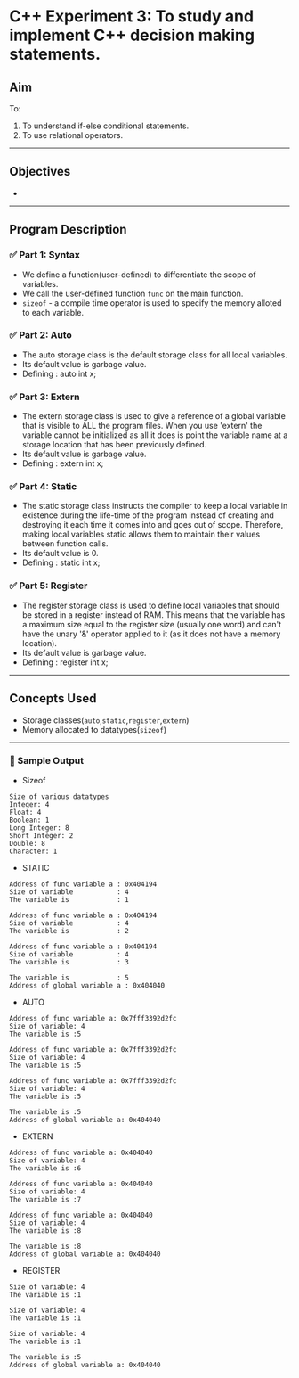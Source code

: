 # C++ Experiment 3: To study and implement C++ decision making statements.

## Aim

To:
1. To understand if-else conditional statements.
2. To use relational operators.

---

## Objectives

-

---

## Program Description

### ✅ Part 1: Syntax
- We define a function(user-defined) to differentiate the scope of variables.
- We call the user-defined function `func` on the main function.
- `sizeof` - a compile time operator is used to specify the memory alloted to each variable. 

### ✅ Part 2: Auto
 - The auto storage class is the default storage class for all local variables.
 - Its default value is garbage value.
 - Defining : auto int x;


### ✅ Part 3: Extern 
 - The extern storage class is used to give a reference of a global variable that is visible to ALL the program files. When you use 'extern' the variable cannot be initialized as all it does is point the variable name at a storage location that has been previously defined.
 - Its default value is garbage value.
 - Defining : extern int x;

### ✅ Part 4: Static
 - The static storage class instructs the compiler to keep a local variable in existence during the life-time of the program instead of creating and destroying it each time it comes into and goes out of scope. Therefore, making local variables static allows them to maintain their values between function calls.
 - Its default value is 0.
 - Defining : static int x;

### ✅ Part 5: Register
 - The register storage class is used to define local variables that should be stored in a register instead of RAM. This means that the variable has a maximum size equal to the register size (usually one word) and can't have the unary '&' operator applied to it (as it does not have a memory location).
 - Its default value is garbage value.
 - Defining : register int x;

---

## Concepts Used

- Storage classes(`auto`,`static`,`register`,`extern`)
- Memory allocated to datatypes(`sizeof`)

---
### 🧪 Sample Output
- Sizeof
```
Size of various datatypes
Integer: 4
Float: 4
Boolean: 1
Long Integer: 8
Short Integer: 2
Double: 8
Character: 1
```
- STATIC 
```
Address of func variable a : 0x404194
Size of variable           : 4
The variable is            : 1

Address of func variable a : 0x404194
Size of variable           : 4
The variable is            : 2

Address of func variable a : 0x404194
Size of variable           : 4
The variable is            : 3

The variable is            : 5
Address of global variable a : 0x404040
```

- AUTO
```
Address of func variable a: 0x7fff3392d2fc
Size of variable: 4
The variable is :5

Address of func variable a: 0x7fff3392d2fc
Size of variable: 4
The variable is :5

Address of func variable a: 0x7fff3392d2fc
Size of variable: 4
The variable is :5

The variable is :5
Address of global variable a: 0x404040
```
- EXTERN
```
Address of func variable a: 0x404040
Size of variable: 4
The variable is :6

Address of func variable a: 0x404040
Size of variable: 4
The variable is :7

Address of func variable a: 0x404040
Size of variable: 4
The variable is :8

The variable is :8
Address of global variable a: 0x404040
```
- REGISTER
```
Size of variable: 4
The variable is :1

Size of variable: 4
The variable is :1

Size of variable: 4
The variable is :1

The variable is :5
Address of global variable a: 0x404040
```
